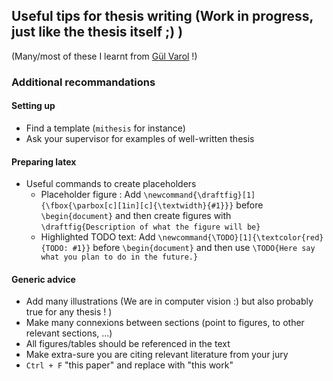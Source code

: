 ## Useful tips for thesis writing (Work in progress, just like the thesis itself ;) )

(Many/most of these I learnt from [Gül Varol](https://github.com/gulvarol) !)

### Additional recommandations

#### Setting up

- Find a template (`mithesis` for instance)
- Ask your supervisor for examples of well-written thesis

#### Preparing latex 
- Useful commands to create placeholders 
  - Placeholder figure : Add `\newcommand{\draftfig}[1]{\fbox{\parbox[c][1in][c]{\textwidth}{#1}}}` before `\begin{document}` and then create figures with `\draftfig{Description of what the figure will be}` 
  - Highlighted TODO text: Add `\newcommand{\TODO}[1]{\textcolor{red}{TODO: #1}}` before `\begin{document}` and then use `\TODO{Here say what you plan to do in the future.}`

#### Generic advice

- Add many illustrations (We are in computer vision :) but also probably true for any thesis ! )
- Make many connexions between sections (point to figures, to other relevant sections, ...)
- All figures/tables should be referenced in the text
- Make extra-sure you are citing relevant literature from your jury
- `Ctrl + F` "this paper" and replace with "this work"
